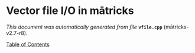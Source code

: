 
# Vector file I/O in mātricks
_This document was automatically generated from file_ **`vfile.cpp`** (mātricks-v2.7-r8).


[Table of Contents](README.md)
